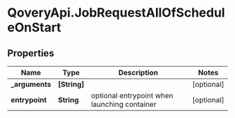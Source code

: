 # QoveryApi.JobRequestAllOfScheduleOnStart

## Properties

Name | Type | Description | Notes
------------ | ------------- | ------------- | -------------
**_arguments** | **[String]** |  | [optional] 
**entrypoint** | **String** | optional entrypoint when launching container | [optional] 


